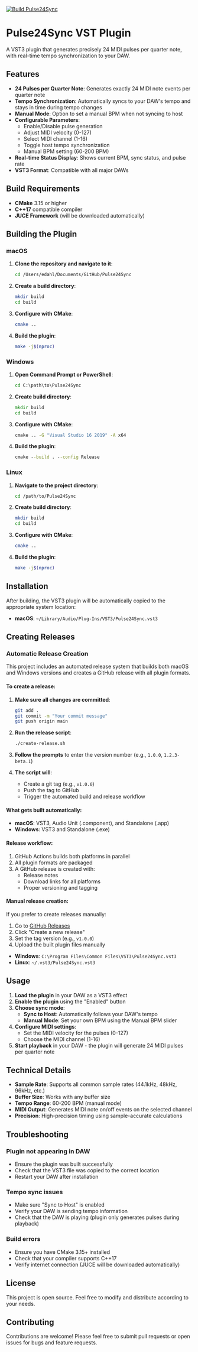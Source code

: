 [![Build Pulse24Sync](https://github.com/Skeyelab/Pulse24Sync/actions/workflows/build.yml/badge.svg)](https://github.com/Skeyelab/Pulse24Sync/actions/workflows/build.yml)

# Pulse24Sync VST Plugin

A VST3 plugin that generates precisely 24 MIDI pulses per quarter note, with real-time tempo synchronization to your DAW.

## Features

- **24 Pulses per Quarter Note**: Generates exactly 24 MIDI note events per quarter note
- **Tempo Synchronization**: Automatically syncs to your DAW's tempo and stays in time during tempo changes
- **Manual Mode**: Option to set a manual BPM when not syncing to host
- **Configurable Parameters**:
  - Enable/Disable pulse generation
  - Adjust MIDI velocity (0-127)
  - Select MIDI channel (1-16)
  - Toggle host tempo synchronization
  - Manual BPM setting (60-200 BPM)
- **Real-time Status Display**: Shows current BPM, sync status, and pulse rate
- **VST3 Format**: Compatible with all major DAWs

## Build Requirements

- **CMake** 3.15 or higher
- **C++17** compatible compiler
- **JUCE Framework** (will be downloaded automatically)

## Building the Plugin

### macOS

1. **Clone the repository and navigate to it**:
   ```bash
   cd /Users/edahl/Documents/GitHub/Pulse24Sync
   ```

2. **Create a build directory**:
   ```bash
   mkdir build
   cd build
   ```

3. **Configure with CMake**:
   ```bash
   cmake ..
   ```

4. **Build the plugin**:
   ```bash
   make -j$(nproc)
   ```

### Windows

1. **Open Command Prompt or PowerShell**:
   ```cmd
   cd C:\path\to\Pulse24Sync
   ```

2. **Create build directory**:
   ```cmd
   mkdir build
   cd build
   ```

3. **Configure with CMake**:
   ```cmd
   cmake .. -G "Visual Studio 16 2019" -A x64
   ```

4. **Build the plugin**:
   ```cmd
   cmake --build . --config Release
   ```

### Linux

1. **Navigate to the project directory**:
   ```bash
   cd /path/to/Pulse24Sync
   ```

2. **Create build directory**:
   ```bash
   mkdir build
   cd build
   ```

3. **Configure with CMake**:
   ```bash
   cmake ..
   ```

4. **Build the plugin**:
   ```bash
   make -j$(nproc)
   ```

## Installation

After building, the VST3 plugin will be automatically copied to the appropriate system location:

- **macOS**: `~/Library/Audio/Plug-Ins/VST3/Pulse24Sync.vst3`

## Creating Releases

### Automatic Release Creation

This project includes an automated release system that builds both macOS and Windows versions and creates a GitHub release with all plugin formats.

#### To create a release:

1. **Make sure all changes are committed**:
   ```bash
   git add .
   git commit -m "Your commit message"
   git push origin main
   ```

2. **Run the release script**:
   ```bash
   ./create-release.sh
   ```

3. **Follow the prompts** to enter the version number (e.g., `1.0.0`, `1.2.3-beta.1`)

4. **The script will**:
   - Create a git tag (e.g., `v1.0.0`)
   - Push the tag to GitHub
   - Trigger the automated build and release workflow

#### What gets built automatically:

- **macOS**: VST3, Audio Unit (.component), and Standalone (.app)
- **Windows**: VST3 and Standalone (.exe)

#### Release workflow:

1. GitHub Actions builds both platforms in parallel
2. All plugin formats are packaged
3. A GitHub release is created with:
   - Release notes
   - Download links for all platforms
   - Proper versioning and tagging

#### Manual release creation:

If you prefer to create releases manually:
1. Go to [GitHub Releases](https://github.com/your-repo/releases)
2. Click "Create a new release"
3. Set the tag version (e.g., `v1.0.0`)
4. Upload the built plugin files manually
- **Windows**: `C:\Program Files\Common Files\VST3\Pulse24Sync.vst3`
- **Linux**: `~/.vst3/Pulse24Sync.vst3`

## Usage

1. **Load the plugin** in your DAW as a VST3 effect
2. **Enable the plugin** using the "Enabled" button
3. **Choose sync mode**:
   - **Sync to Host**: Automatically follows your DAW's tempo
   - **Manual Mode**: Set your own BPM using the Manual BPM slider
4. **Configure MIDI settings**:
   - Set the MIDI velocity for the pulses (0-127)
   - Choose the MIDI channel (1-16)
5. **Start playback** in your DAW - the plugin will generate 24 MIDI pulses per quarter note

## Technical Details

- **Sample Rate**: Supports all common sample rates (44.1kHz, 48kHz, 96kHz, etc.)
- **Buffer Size**: Works with any buffer size
- **Tempo Range**: 60-200 BPM (manual mode)
- **MIDI Output**: Generates MIDI note on/off events on the selected channel
- **Precision**: High-precision timing using sample-accurate calculations

## Troubleshooting

### Plugin not appearing in DAW
- Ensure the plugin was built successfully
- Check that the VST3 file was copied to the correct location
- Restart your DAW after installation

### Tempo sync issues
- Make sure "Sync to Host" is enabled
- Verify your DAW is sending tempo information
- Check that the DAW is playing (plugin only generates pulses during playback)

### Build errors
- Ensure you have CMake 3.15+ installed
- Check that your compiler supports C++17
- Verify internet connection (JUCE will be downloaded automatically)

## License

This project is open source. Feel free to modify and distribute according to your needs.

## Contributing

Contributions are welcome! Please feel free to submit pull requests or open issues for bugs and feature requests.
